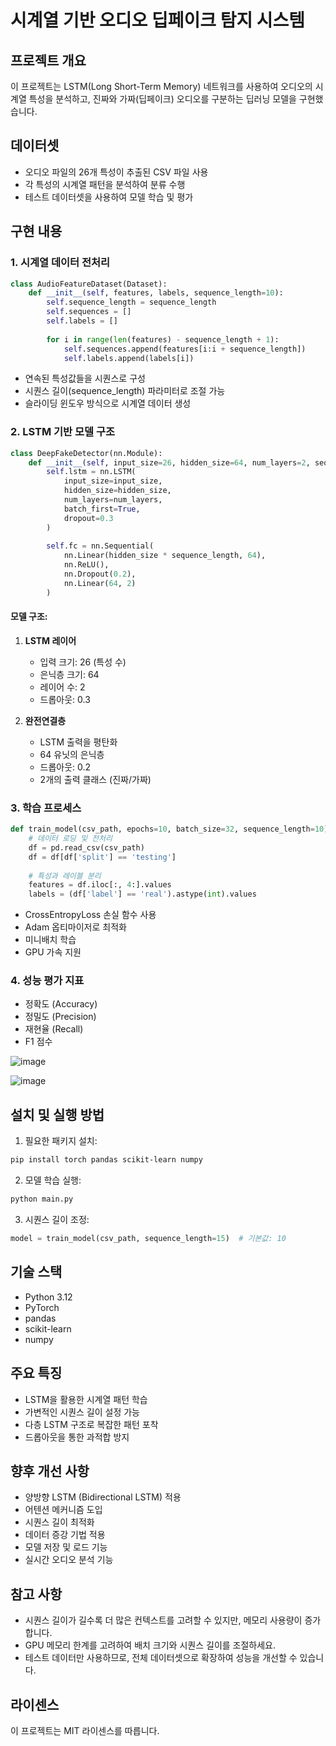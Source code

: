 

# 시계열 기반 오디오 딥페이크 탐지 시스템

## 프로젝트 개요
이 프로젝트는 LSTM(Long Short-Term Memory) 네트워크를 사용하여 오디오의 시계열 특성을 분석하고, 진짜와 가짜(딥페이크) 오디오를 구분하는 딥러닝 모델을 구현했습니다.

## 데이터셋
- 오디오 파일의 26개 특성이 추출된 CSV 파일 사용
- 각 특성의 시계열 패턴을 분석하여 분류 수행
- 테스트 데이터셋을 사용하여 모델 학습 및 평가

## 구현 내용

### 1. 시계열 데이터 전처리

```python
class AudioFeatureDataset(Dataset):
    def __init__(self, features, labels, sequence_length=10):
        self.sequence_length = sequence_length
        self.sequences = []
        self.labels = []
        
        for i in range(len(features) - sequence_length + 1):
            self.sequences.append(features[i:i + sequence_length])
            self.labels.append(labels[i])
```

- 연속된 특성값들을 시퀀스로 구성
- 시퀀스 길이(sequence_length) 파라미터로 조절 가능
- 슬라이딩 윈도우 방식으로 시계열 데이터 생성

### 2. LSTM 기반 모델 구조

```python
class DeepFakeDetector(nn.Module):
    def __init__(self, input_size=26, hidden_size=64, num_layers=2, sequence_length=10):
        self.lstm = nn.LSTM(
            input_size=input_size,
            hidden_size=hidden_size,
            num_layers=num_layers,
            batch_first=True,
            dropout=0.3
        )
        
        self.fc = nn.Sequential(
            nn.Linear(hidden_size * sequence_length, 64),
            nn.ReLU(),
            nn.Dropout(0.2),
            nn.Linear(64, 2)
        )
```

#### 모델 구조:
1. **LSTM 레이어**
   - 입력 크기: 26 (특성 수)
   - 은닉층 크기: 64
   - 레이어 수: 2
   - 드롭아웃: 0.3

2. **완전연결층**
   - LSTM 출력을 평탄화
   - 64 유닛의 은닉층
   - 드롭아웃: 0.2
   - 2개의 출력 클래스 (진짜/가짜)

### 3. 학습 프로세스

```python
def train_model(csv_path, epochs=10, batch_size=32, sequence_length=10):
    # 데이터 로딩 및 전처리
    df = pd.read_csv(csv_path)
    df = df[df['split'] == 'testing']
    
    # 특성과 레이블 분리
    features = df.iloc[:, 4:].values
    labels = (df['label'] == 'real').astype(int).values
```

- CrossEntropyLoss 손실 함수 사용
- Adam 옵티마이저로 최적화
- 미니배치 학습
- GPU 가속 지원

### 4. 성능 평가 지표
- 정확도 (Accuracy)
- 정밀도 (Precision)
- 재현율 (Recall)
- F1 점수

![image](https://github.com/user-attachments/assets/5b67a4e6-2770-4446-9735-a2f00a801a09)


![image](https://github.com/user-attachments/assets/7902834e-68d0-4ca1-8fd2-06223b275bac)


## 설치 및 실행 방법

1. 필요한 패키지 설치:
```bash
pip install torch pandas scikit-learn numpy
```

2. 모델 학습 실행:
```python
python main.py
```

3. 시퀀스 길이 조정:
```python
model = train_model(csv_path, sequence_length=15)  # 기본값: 10
```

## 기술 스택
- Python 3.12
- PyTorch
- pandas
- scikit-learn
- numpy

## 주요 특징
- LSTM을 활용한 시계열 패턴 학습
- 가변적인 시퀀스 길이 설정 가능
- 다층 LSTM 구조로 복잡한 패턴 포착
- 드롭아웃을 통한 과적합 방지

## 향후 개선 사항
- 양방향 LSTM (Bidirectional LSTM) 적용
- 어텐션 메커니즘 도입
- 시퀀스 길이 최적화
- 데이터 증강 기법 적용
- 모델 저장 및 로드 기능
- 실시간 오디오 분석 기능

## 참고 사항
- 시퀀스 길이가 길수록 더 많은 컨텍스트를 고려할 수 있지만, 메모리 사용량이 증가합니다.
- GPU 메모리 한계를 고려하여 배치 크기와 시퀀스 길이를 조절하세요.
- 테스트 데이터만 사용하므로, 전체 데이터셋으로 확장하여 성능을 개선할 수 있습니다.

## 라이센스
이 프로젝트는 MIT 라이센스를 따릅니다.
